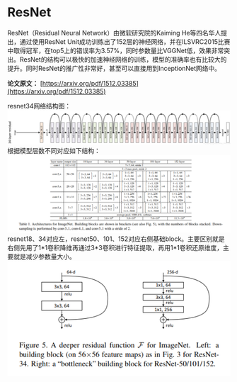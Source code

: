 # ResNet
ResNet（Residual Neural Network）由微软研究院的Kaiming He等四名华人提出，通过使用ResNet Unit成功训练出了152层的神经网络，并在ILSVRC2015比赛中取得冠军，在top5上的错误率为3.57%，同时参数量比VGGNet低，效果非常突出。ResNet的结构可以极快的加速神经网络的训练，模型的准确率也有比较大的提升。同时ResNet的推广性非常好，甚至可以直接用到InceptionNet网络中。

**论文原文：** [https://arxiv.org/pdf/1512.03385](https://arxiv.org/pdf/1512.03385)

resnet34网络结构图：
![](../image/resnet1.png)   
根据模型层数不同对应如下结构：
![](../image/resnet2.png)  
resnet18、34对应左，resnet50、101、152对应右侧基础block。主要区别就是右侧先用了1*1卷积降维再通过3\*3卷积进行特征提取，再用1\*1卷积还原维度，主要就是减少参数量大小。   
![](../image/resnet3.png)
